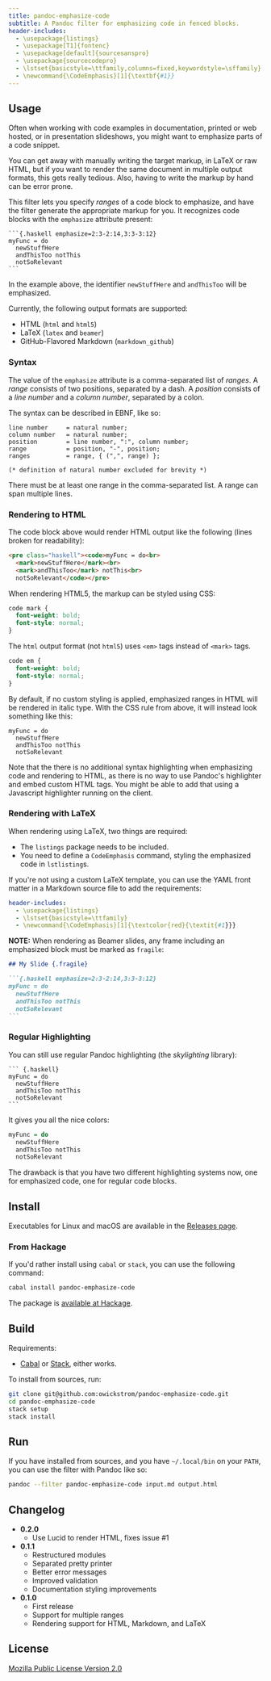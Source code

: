 ```yaml
---
title: pandoc-emphasize-code
subtitle: A Pandoc filter for emphasizing code in fenced blocks.
header-includes:
  - \usepackage{listings}
  - \usepackage[T1]{fontenc}
  - \usepackage[default]{sourcesanspro}
  - \usepackage{sourcecodepro}
  - \lstset{basicstyle=\ttfamily,columns=fixed,keywordstyle=\sffamily}
  - \newcommand{\CodeEmphasis}[1]{\textbf{#1}}
---
```


## Usage

Often when working with code examples in documentation, printed or web hosted,
or in presentation slideshows, you might want to emphasize parts of a code
snippet.

You can get away with manually writing the target markup, in LaTeX or raw HTML,
but if you want to render the same document in multiple output formats, this
gets really tedious. Also, having to write the markup by hand can be error
prone.

This filter lets you specify *ranges* of a code block to emphasize, and have
the filter generate the appropriate markup for you. It recognizes code blocks
with the `emphasize` attribute present:

````{emphasize=1:14-1:40}
```{.haskell emphasize=2:3-2:14,3:3-3:12}
myFunc = do
  newStuffHere
  andThisToo notThis
  notSoRelevant
```
````

In the example above, the identifier `newStuffHere` and `andThisToo` will be
emphasized.

Currently, the following output formats are supported:

* HTML (`html` and `html5`)
* LaTeX (`latex` and `beamer`)
* GitHub-Flavored Markdown (`markdown_github`)

### Syntax

The value of the `emphasize` attribute is a comma-separated list of *ranges*.
A *range* consists of two positions, separated by a dash. A *position* consists
of a *line number* and a *column number*, separated by a colon.

The syntax can be described in EBNF, like so:

``` ebnf
line number     = natural number;
column number   = natural number;
position        = line number, ":", column number;
range           = position, "-", position;
ranges          = range, { (",", range) };

(* definition of natural number excluded for brevity *)
```

There must be at least one range in the comma-separated list. A range can
span multiple lines.

### Rendering to HTML

The code block above would render HTML output like the following (lines broken
for readability):

``` html
<pre class="haskell"><code>myFunc = do<br>
  <mark>newStuffHere</mark><br>
  <mark>andThisToo</mark> notThis<br>
  notSoRelevant</code></pre>
```

When rendering HTML5, the markup can be styled using CSS:

``` css
code mark {
  font-weight: bold;
  font-style: normal;
}
```

The `html` output format (not `html5`) uses `<em>` tags instead of `<mark>`
tags.

``` css
code em {
  font-weight: bold;
  font-style: normal;
}
```

By default, if no custom styling is applied, emphasized ranges in HTML will be
rendered in italic type. With the CSS rule from above, it will instead look
something like this:

```{.haskell emphasize=2:3-2:14,3:3-3:12}
myFunc = do
  newStuffHere
  andThisToo notThis
  notSoRelevant
```

Note that the there is no additional syntax highlighting when emphasizing code
and rendering to HTML, as there is no way to use Pandoc's highlighter and embed
custom HTML tags. You might be able to add that using a Javascript highlighter
running on the client.

### Rendering with LaTeX

When rendering using LaTeX, two things are required:

* The `listings` package needs to be included.
* You need to define a `CodeEmphasis` command, styling the emphasized code in
  `lstlisting`s.

If you're not using a custom LaTeX template, you can use the YAML front matter
in a Markdown source file to add the requirements:

``` yaml
header-includes:
  - \usepackage{listings}
  - \lstset{basicstyle=\ttfamily}
  - \newcommand{\CodeEmphasis}[1]{\textcolor{red}{\textit{#1}}}
```

**NOTE:** When rendering as Beamer slides, any frame including an emphasized
block must be marked as `fragile`:

```` markdown
## My Slide {.fragile}

```{.haskell emphasize=2:3-2:14,3:3-3:12}
myFunc = do
  newStuffHere
  andThisToo notThis
  notSoRelevant
```
````

### Regular Highlighting

You can still use regular Pandoc highlighting (the *skylighting* library):

    ``` {.haskell}
    myFunc = do
      newStuffHere
      andThisToo notThis
      notSoRelevant
    ```

It gives you all the nice colors:

``` haskell
myFunc = do
  newStuffHere
  andThisToo notThis
  notSoRelevant
```

The drawback is that you have two different highlighting systems now, one
for emphasized code, one for regular code blocks.

## Install

Executables for Linux and macOS are available in the [Releases
page](https://github.com/owickstrom/pandoc-emphasize-code/releases).

### From Hackage

If you'd rather install using `cabal` or `stack`, you can use the following
command:

``` sh
cabal install pandoc-emphasize-code
```

The package is [available at Hackage](https://hackage.haskell.org/package/pandoc-emphasize-code).

## Build

Requirements:

* [Cabal](https://www.haskell.org/cabal/) or
  [Stack](https://docs.haskellstack.org/en/stable/README/), either works.

To install from sources, run:

``` sh
git clone git@github.com:owickstrom/pandoc-emphasize-code.git
cd pandoc-emphasize-code
stack setup
stack install
```

## Run

If you have installed from sources, and you have `~/.local/bin` on your
`PATH`, you can use the filter with Pandoc like so:

``` sh
pandoc --filter pandoc-emphasize-code input.md output.html
```

## Changelog

* **0.2.0**
    - Use Lucid to render HTML, fixes issue #1
* **0.1.1**
    - Restructured modules
    - Separated pretty printer
    - Better error messages
    - Improved validation
    - Documentation styling improvements
* **0.1.0**
    - First release
    - Support for multiple ranges
    - Rendering support for HTML, Markdown, and LaTeX

## License

[Mozilla Public License Version 2.0](LICENSE)
